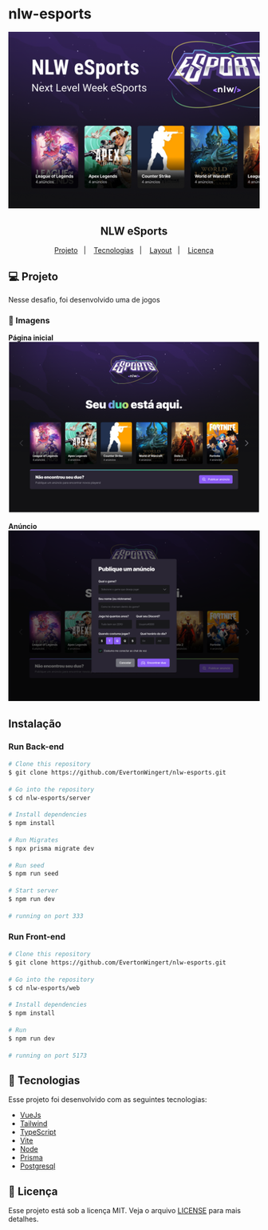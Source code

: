 # nlw-esports

<img src=".github/capa.png" alt="home" />

<h2 align="center">
   NLW eSports 
</h2>

<p align="center">
  <a href="#-projeto">Projeto</a>&nbsp;&nbsp;&nbsp;|&nbsp;&nbsp;&nbsp;
  <a href="#-tecnologias">Tecnologias</a>&nbsp;&nbsp;&nbsp;|&nbsp;&nbsp;&nbsp;
  <a href="#-Layout">Layout</a>&nbsp;&nbsp;&nbsp;|&nbsp;&nbsp;&nbsp;
  <a href="#-licença">Licença</a>
</p>

## 💻 Projeto

Nesse desafio, foi desenvolvido uma de jogos

### 📸 Imagens

**Página inicial**
<img src=".github/landing.png" alt="landing" />

**Anúncio**
<img src=".github/pub.png" alt="anúncio" />

## Instalação

### Run Back-end

```bash
# Clone this repository
$ git clone https://github.com/EvertonWingert/nlw-esports.git

# Go into the repository
$ cd nlw-esports/server

# Install dependencies
$ npm install

# Run Migrates
$ npx prisma migrate dev

# Run seed
$ npm run seed

# Start server
$ npm run dev

# running on port 333
```

### Run Front-end

```bash
# Clone this repository
$ git clone https://github.com/EvertonWingert/nlw-esports.git

# Go into the repository
$ cd nlw-esports/web

# Install dependencies
$ npm install

# Run
$ npm run dev

# running on port 5173
```

## 🚀 Tecnologias

Esse projeto foi desenvolvido com as seguintes tecnologias:

-   [VueJs](https://vuejs.org/)
-   [Tailwind](https://https://tailwindcss.com/)
-   [TypeScript](https://www.typescriptlang.org/pt/)
-   [Vite](https://vitejs.dev/)
-   [Node](https://nodejs.org/en/)
-   [Prisma](https://www.prisma.io/)
-   [Postgresql](https://www.postgresql.org/)

## 📝 Licença

Esse projeto está sob a licença MIT. Veja o arquivo [LICENSE](LICENSE) para mais detalhes.
